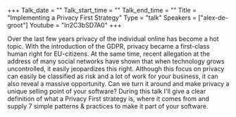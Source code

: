 +++
Talk_date = ""
Talk_start_time = ""
Talk_end_time = ""
Title = "Implementing a Privacy First Strategy"
Type = "talk"
Speakers = ["alex-de-groot"]
Youtube = "In2C3bSD7A0"
+++

Over the last few years privacy of the individual online has become a hot topic. With the introduction of the GDPR, privacy became a first-class human right for EU-citizens. At the same time, recent allegation at the address of many social networks have shown that when technology grows uncontrolled, it easily jeopardizes this right. Although this focus on privacy can easily be classified as risk and a lot of work for your business, it can also reveal a massive opportunity. Can we turn it around and make privacy a unique selling point of your software? During this talk I'll give a clear definition of what a Privacy First strategy is, where it comes from and supply 7 simple patterns & practices to make it part of your software.
